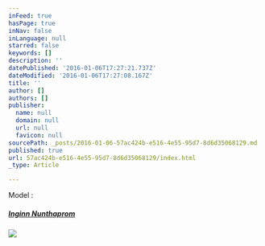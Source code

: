 ```yaml
---
inFeed: true
hasPage: true
inNav: false
inLanguage: null
starred: false
keywords: []
description: ''
datePublished: '2016-01-06T17:27:21.737Z'
dateModified: '2016-01-06T17:27:08.167Z'
title: ''
author: []
authors: []
publisher:
  name: null
  domain: null
  url: null
  favicon: null
sourcePath: _posts/2016-01-06-57ac424b-e516-4e55-95d7-8d6d35068129.md
published: true
url: 57ac424b-e516-4e55-95d7-8d6d35068129/index.html
_type: Article

---
```

Model : 

##### [Inginn Nunthaprom][0]
![](https://the-grid-user-content.s3-us-west-2.amazonaws.com/5295bde5-038b-4d82-8905-8e768f4d9ff8.jpg)

[0]: https://www.facebook.com/Baibaibaii?fref=nf